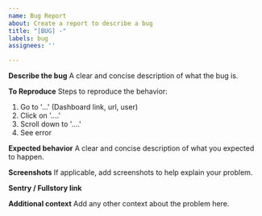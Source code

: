 ```yaml
---
name: Bug Report
about: Create a report to describe a bug
title: "[BUG] -"
labels: bug
assignees: ''

---
```


**Describe the bug**
A clear and concise description of what the bug is.

**To Reproduce**
Steps to reproduce the behavior:
1. Go to '...' (Dashboard link, url, user)
2. Click on '....'
3. Scroll down to '....'
4. See error

**Expected behavior**
A clear and concise description of what you expected to happen.

**Screenshots**
If applicable, add screenshots to help explain your problem.

**Sentry / Fullstory link**

**Additional context**
Add any other context about the problem here.
